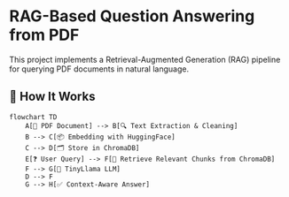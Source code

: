 # RAG-Based Question Answering from PDF

This project implements a Retrieval-Augmented Generation (RAG) pipeline for querying PDF documents in natural language. 

## 🔄 How It Works

```mermaid
flowchart TD
    A[📄 PDF Document] --> B[🔍 Text Extraction & Cleaning]
    B --> C[📦 Embedding with HuggingFace]
    C --> D[🗂️ Store in ChromaDB]
    E[❓ User Query] --> F[🔎 Retrieve Relevant Chunks from ChromaDB]
    F --> G[🤖 TinyLlama LLM]
    D --> F
    G --> H[✅ Context-Aware Answer]

